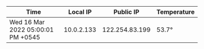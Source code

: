 | Time     | Local IP | Public IP | Temperature |
| ----------- | ----------- | ----------- | ----------- |
| Wed 16 Mar 2022 05:00:01 PM +0545      | 10.0.2.133     | 122.254.83.199  | 53.7° |
